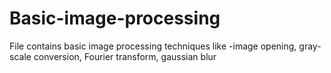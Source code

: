 # Basic-image-processing
File contains basic image processing techniques like -image opening, gray-scale conversion, Fourier transform, gaussian blur 
